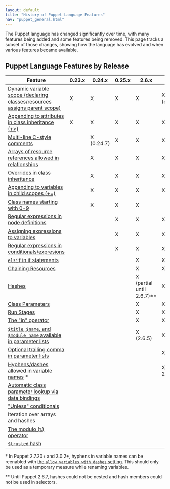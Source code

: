 ```yaml
---
layout: default
title: "History of Puppet Language Features"
nav: "puppet_general.html"
---
```


The Puppet language has changed significantly over time, with many features being added and some features being removed. This page tracks a subset of those changes, showing how the language has evolved and when various features became available.

Puppet Language Features by Release
---------------------------

Feature                                                                          | 0.23.x | 0.24.x     | 0.25.x | 2.6.x                       | 2.7.0              | 3.x | 3.2.x                 | 3.4.x
---------------------------------------------------------------------------------|--------|------------|--------|-----------------------------|--------------------|-----|-----------------------|----------------------
[Dynamic variable scope (declaring classes/resources assigns parent scope)][ds]  | X      | X          | X      | X                           | X (deprecated)     |     |                       |
[Appending to attributes in class inheritance (+>)][plusign]                     | X      | X          | X      | X                           | X                  | X   | X                     | X
[Multi-line C-style comments][ccomment]                                          |        | X (0.24.7) | X      | X                           | X                  | X   | X                     | X
[Arrays of resource references allowed in relationships][rel_array]              |        | X          | X      | X                           | X                  | X   | X                     | X
[Overrides in class inheritance][override]                                       |        | X          | X      | X                           | X                  | X   | X                     | X
[Appending to variables in child scopes (+=)][append_var]                        |        | X          | X      | X                           | X                  | X   | X                     | X
[Class names starting with 0-9][class_name]                                      |        | X          | X      | X                           |                    |     |                       |
[Regular expressions in node definitions][regex_nodes]                           |        |            | X      | X                           | X                  | X   | X                     | X
[Assigning expressions to variables][exp_anywhere]                               |        |            | X      | X                           | X                  | X   | X                     | X
[Regular expressions in conditionals/expresions][regex]                          |        |            | X      | X                           | X                  | X   | X                     | X
[`elsif` in if statements][elsif]                                                |        |            |        | X                           | X                  | X   | X                     | X
[Chaining Resources][chain]                                                      |        |            |        | X                           | X                  | X   | X                     | X
[Hashes][]                                                                       |        |            |        | X (partial until 2.6.7)\*\* | X                  | X   | X                     | X
[Class Parameters][class_params]                                                 |        |            |        | X                           | X                  | X   | X                     | X
[Run Stages][stages]                                                             |        |            |        | X                           | X                  | X   | X                     | X
[The "in" operator][in]                                                          |        |            |        | X                           | X                  | X   | X                     | X
[`$title`, `$name`, and `$module_name` available in parameter lists][titleparam] |        |            |        | X (2.6.5)                   | X                  | X   | X                     | X
[Optional trailing comma in parameter lists][param_trail]                        |        |            |        |                             | X (2.7.8)          | X   | X                     | X
[Hyphens/dashes allowed in variable names][hyphenvars] \*                        |        |            |        |                             | X (2.7.3 - 2.7.14) |     |                       |
[Automatic class parameter lookup via data bindings][auto_params]                |        |            |        |                             |                    | X   | X                     | X
["Unless" conditionals][unless]                                                  |        |            |        |                             |                    | X   | X                     | X
Iteration over arrays and hashes                                                 |        |            |        |                             |                    |     | [X (future)][32_iter] | [X (future)][32_iter]
[The modulo (`%`) operator][modulo]                                              |        |            |        |                             |                    |     | X                     | X
[`$trusted` hash][trusted]                                                       |        |            |        |                             |                    |     |                       | X

\* In Puppet 2.7.20+ and 3.0.2+, hyphens in variable names can be reenabled with [the `allow_variables_with_dashes` setting][hv_pref]. This should only be used as a temporary measure while renaming variables.

\*\* Until Puppet 2.6.7, hashes could not be nested and hash members could not be used in selectors.

[auto_params]: /hiera/1/puppet.html#automatic-parameter-lookup
[param_trail]: /puppet/latest/reference/lang_defined_types.html#defining-a-type
[ds]: /puppet/2.7/reference/lang_scope.html
[plusign]: /puppet/latest/reference/lang_classes.html#appending-to-resource-attributes
[ccomment]: /puppet/latest/reference/lang_comments.html#c-style-comments
[rel_array]: /puppet/latest/reference/lang_relationships.html#relationship-metaparameters
[override]: /puppet/latest/reference/lang_classes.html#overriding-resource-attributes
[append_var]: /puppet/latest/reference/lang_variables.html#appending-assignment
[class_name]: /puppet/latest/reference/lang_reserved.html#classes-and-types
[regex_nodes]: /puppet/latest/reference/lang_node_definitions.html#regular-expression-names
[exp_anywhere]: /puppet/latest/reference/lang_expressions.html#location
[regex]: /puppet/latest/reference/lang_datatypes.html#regular-expressions
[elsif]: /puppet/latest/reference/lang_conditional.html#if-statements
[chain]: /puppet/latest/reference/lang_relationships.html#chaining-arrows
[hashes]: /puppet/latest/reference/lang_datatypes.html#hashes
[class_params]: /puppet/latest/reference/lang_classes.html#class-parameters-and-variables
[stages]: /puppet/latest/reference/lang_run_stages.html
[in]: /puppet/latest/reference/lang_expressions.html#in
[titleparam]: /puppet/latest/reference/lang_defined_types.html#title-and-name
[hyphenvars]: /puppet/latest/reference/lang_variables.html#naming
[hv_pref]: /references/3.0.2/configuration.html#allowvariableswithdashes
[unless]: /puppet/latest/reference/lang_conditional.html#unless-statements
[32_iter]: /puppet/3/reference/lang_experimental_3_2.html#collection-manipulation-and-iteration
[modulo]: /puppet/latest/reference/lang_expressions.html#modulo
[trusted]: /puppet/latest/reference/lang_variables.html#trusted-node-data
